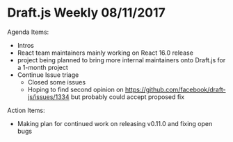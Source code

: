 # Draft.js Weekly 08/11/2017

Agenda Items:

* Intros
* React team maintainers mainly working on React 16.0 release
* project being planned to bring more internal maintainers onto Draft.js for a
  1-month project
* Continue Issue triage
    * Closed some issues
    * Hoping to find second opinion on https://github.com/facebook/draft-js/issues/1334 but probably could accept proposed fix

Action Items:
* Making plan for continued work on releasing v0.11.0 and fixing open bugs
